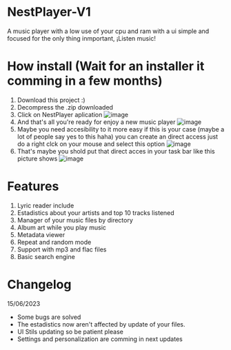 # NestPlayer-V1
A music player with a low use of your cpu and ram with a ui simple and focused for the only thing inmportant, ¡Listen music!

# How install (Wait for an installer it comming in a few months)
1. Download this project :)
2. Decompress the .zip downloaded
3. Click on NestPlayer aplication
![image](https://github.com/JhonCODEOWO/NestPlayer-V1.3/assets/105316167/0ae71895-8cd0-401b-b0ef-3ebee49f5990)
3. And that's all you're ready for enjoy a new music player
![image](https://github.com/JhonCODEOWO/NestPlayer/assets/105316167/565e0852-8503-432d-ae01-371c4192affe)
4. Maybe you need accesibility to it more easy if this is your case (maybe a lot of people say yes to this haha) you can create an direct access just do a right clck on your mouse and select this option
![image](https://github.com/JhonCODEOWO/NestPlayer/assets/105316167/ec3446db-42a2-4268-a62c-55d957a7904a)
5. That's maybe you shold put that direct acces in your task bar like this picture shows
![image](https://github.com/JhonCODEOWO/NestPlayer/assets/105316167/542c652a-cbcb-4e0d-add1-8d781164e3a1)

# Features
1. Lyric reader include
2. Estadistics about your artists and top 10 tracks listened
3. Manager of your music files by directory
4. Album art while you play music
5. Metadata viewer
6. Repeat and random mode
7. Support with mp3 and flac files
8. Basic search engine

# Changelog
15/06/2023
* Some bugs are solved
* The estadistics now aren't affected by update of your files.
* UI Stils updating so be patient please
* Settings and personalization are comming in next updates
